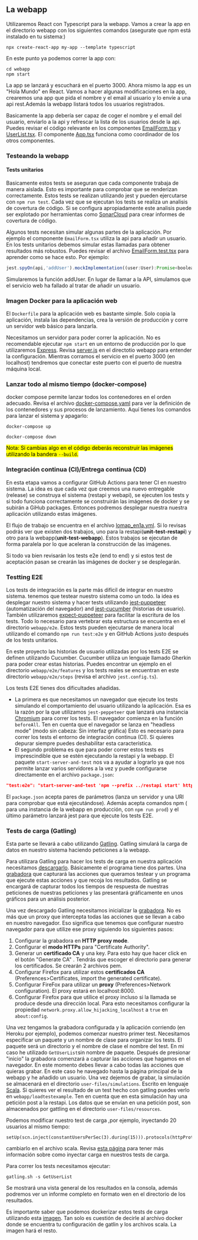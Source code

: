 ## La webapp
Utilizaremos React con Typescript para la webapp. Vamos a crear la app en el directorio webapp con los siguientes comandos (asegurate que npm está instalado en tu sistema:)
```console
npx create-react-app my-app --template typescript
```
En este punto ya podemos correr la app con:
```console
cd webapp
npm start
```
La app se lanzará y escuchará en el puerto 3000. Ahora mismo la app es un "Hola Mundo" en React.
Vamos a hacer algunas modificaciones en la app, crearemos una app que pida el nombre y el email al usuario y lo envíe a una api rest.Además la webapp listará todos los usuarios registrados.

Basicamente la app debería ser capaz de coger el nombre y el email del usuario, enviarlo a la api y refrescar la lista de los usuarios desde la api. Puedes revisar el código relevante en los componentes
[EmailForm.tsx](src/components/EmailForm.tsx) y [UserList.tsx](src/components/UserList.tsx). El componente [App.tsx](src/App.tsx) funciona como coordinador de los otros componentes.

### Testeando la webapp

#### Tests unitarios
Basicamente estos tests se aseguran que cada componente trabaja de manera aislada. Esto es importante para comprobar que se renderizan correctamente. Estos tests se realizan utilizando jest y pueden ejercutarse con `npm run test`. Cada vez que se ejecutan los tests se realiza un analisis de covertura de código. Si se configura apropiadamente este analisis puede ser explotado por herramientas como [SonarCloud](https://sonarcloud.io/) para crear informes de covertura de código.

Algunos tests necesitan simular algunas partes de la aplicación. Por ejemplo el componente `EmailForm.tsx` utiliza la api para añadir un usuario. En los tests unitarios debemos simular estas llamadas para obtener resultados más robustos. Puedes revisar el archivo [EmailForm.test.tsx](src/components/EmailForm.test.tsx) para aprender como se hace esto.
Por ejemplo:
```javascript
jest.spyOn(api,'addUser').mockImplementation((user:User):Promise<boolean> => Promise.resolve(false))
```
Simularemos la función addUser. En lugar de llamar a la API, simulamos que el servicio web ha fallado al tratar de añadir un usuario.

### Imagen Docker para la aplicación web
El `Dockerfile` para la aplicación web es bastante simple. Solo copia la aplicación, instala las dependencias, crea la versión de producción y corre un servidor web básico para lanzarla.

Necesitamos un servidor para poder correr la aplicación. No es recomendable ejecutar `npm start` en un entorno de producción por lo que utilizaremos [Express](https://expressjs.com/es/). Revisa [server.js](webapp/server.ts) en el directotio webapp para entender la configuración. Mientras corramos el servicio en el puerto 3000 (en localhost) tendremos que conectar este puerto con el puerto de nuestra máquina local.

### Lanzar todo al mismo tiempo (docker-compose)
docker compose permite lanzar todos los contenedores en el orden adecuado. Revisa el archivo [docker-compose.yaml](docker-compose.yaml) para ver la definición de los contenedores y sus procesos de lanzamiento. Aquí tienes los comandos para lanzar el sistema y apagarlo:
```
docker-compose up
```
```
docker-compose down
```
<mark>Nota: Si cambias algo en el código deberás reconstruir las imágenes utilizando la bandera `--build`.</mark>

### Integración continua (CI)/Entrega continua (CD)

En esta etapa vamos a configurar GitHub Actions para tener CI en nuestro sistema. La idea es que cada vez que creemos una nuevo entregable (release) se construya el sistema (restapi y webapi), se ejecuten los tests y si todo funciona correctamente se construirán las imágenes de docker y se subirán a GiHub packages. Entonces podremos desplegar nuestra nuestra aplicación utilizando estas imágenes.

El flujo de trabajo se encuentra en el archivo [lomap_en1a.yml](.github/workflows/lomap_en1a.yml).  Si lo revisas podrás ver que existen dos trabajos, uno para la restapi(**unit-test-restapi**) y otro para la webapp(**unit-test-webapp**). Estos trabajos se ejecutan de forma paralela por lo que aceleran la construcción de las imágenes. 

Si todo va bien revisarán los tests e2e (end to end) y si estos test de aceptación pasan se crearán las imágenes de docker y se desplegarán.

### Testting E2E
Los tests de integración es la parte más difícil de integrar en nuestro sistema. tenemos que testear nuestro sistema como un todo. la idea es desplegar nuestro sistema y hacer tests utilizando [jest-puppeteer](https://github.com/smooth-code/jest-puppeteer) (automatización del navegador) and [jest-cucumber](https://www.npmjs.com/package/jest-cucumber) (historias de usuario). También utilizaremos [expect-puppeteer](https://www.npmjs.com/package/expect-puppeteer) para facilitar la escritura de los tests. Todo lo necesario para vertebrar esta estructura se encuentra en el directorio `webapp/e2e`. Estos tests pueden ejecutarse de manera local utilizando el comando `npm run test:e2e` y en GitHub Actions justo después de los tests unitarios.

En este proyecto las historias de usuario utilizadas por los tests E2E se definen utilizando Cucumber. Cucumber utiliza un lenguaje llamado Gherkin para poder crear estas historias. Puedes encontrar un ejemplo en el directorio `webapp/e2e/features` y los tests reales se encuentran en este directorio `webapp/e2e/steps` (revisa el archivo `jest.config.ts`). 

Los tests E2E tienes dos dificultades añadidas. 
- La primera es que necesitamos un navegador que ejecute los tests simulando el comportamiento del usuario utilizando la aplicación. Esa es la razón por la que utilizamos `jest-peppeteer` que lanzará una instancia [Chromium](https://es.wikipedia.org/wiki/Chromium_(navegador)) para correr los tests. El navegador comienza en la función `beforeAll`. Ten en cuenta que el navegador se lanza en "headless mode" (modo sin cabeza: Sin interfaz gráfica)
Esto es necesario para correr los tests el entorno de integración continua (CI). Si quieres depurar siempre puedes deshabilitar esta característica.
- El segundo problema es que para poder correr estos tests es imprescindible que se estén ejecutando la restapi y la webapp. El paquete `start-server-and-test` nos va a ayudar a lograrlo ya que nos permite lanzar varios servidores a la vez y puede configurarse directamente en el archivo `package.json`:

```json
"test:e2e": "start-server-and-test 'npm --prefix ../restapi start' http://localhost:5000/api/users/list prod 3000 'cd e2e && jest'"
```
El `package.json` acepta pares de parámetros (lanza un servidor y una URl para comprobar que está ejecutándose). Además acepta comandos npm ( para una instancia de la webapp en producción, con `npm run prod`) y el último parámetro lanzará jest para que ejecute los tests E2E.

### Tests de carga (Gatling)
Esta parte se llevará a cabo utilizando [Gatling](https://gatling.io/). Gatling simulará la carga de datos en nuestro sistema haciendo peticiones a la webapp.

Para utilizara Gatling para hacer los tests de carga en nuestra aplicación necesitamos [descargarlo](https://gatling.io/open-source/start-testing/). Básicamente el programa tiene dos partes. Una [grabadora](https://gatling.io/docs/current/http/recorder) que capturará las acciones que queramos testear y un programa que ejecute estas acciones y que recoja los resultados. Gatling se encargará de capturar todos los tiempos de respuesta de nuestras peticiones de nuestras peticiones y las presentará gráficamente en unos gráficos para un análisis posterior.

Una vez descargado Gatling necesitamos inicializar la [grabadora](https://gatling.io/docs/current/http/recorder). No es más que un proxy que intercepta todas las acciones que se llevan a cabo en nuestro navegador. Eso significa que tenemos que configurar nuestro navegador para que utilize ese proxy siguiendo los siguientes pasos:

1. Configurar la grabadora en **HTTP proxy mode**.
2. Configurar el **modo HTTPs** para "Certificate Authority".
3. Generar un **certificado CA** y una key. Para esto hay que hacer click en el botón "Generate CA" . Tendrás que escoger el directorio para generar los certificados. Se crearán 2 archivos pem.
4. Configurar Firefox para utilizar estos **certificados CA** (Preferences>Certificates, import the generated certificate).
5. Configurar FireFox para utilizar un **proxy** (Preferences>Network configuration). El proxy estará en localhost:8000.
6. Configurar Firefox para que utilice el proxy incluso si la llamada se produce desde una dirección local. Para esto necesitamos configurar la propiedad `network.proxy.allow_hijacking_localhost` a `true` en `about:config`. 

Una vez tengamos la grabadora configurada y la aplicación corriendo (en Heroku por ejemplo), podemos comenzar nuestro primer test. Necesitamos especificar un paquete y un nombre de clase para organizar los tests. El paquete será un directorio y el nombre de clase el nombre del test. En mi caso he utilizado `GetUserList`sin nombre de paquete. Después de presionar "inicio" la grabadora comenzará a capturar las acciones que hagamos en el navegador. En este momento debes llevar a cabo todas las acciones que quieras grabar. En este caso he navegado hasta la página principal de la webapp y he añadido un usuario. Una vez dejemos de grabar, la simulación se almacenará en el directorio `user-files/simulations`. Escrito en lenguaje [Scala](https://www.scala-lang.org/). Si quieres ver el resultado de un test hecho con gatling puedes verlo en `webapp/loadtestexample`. Ten en cuenta que en esta simulación hay una petición post a la restapi. Los datos que se envían en una petición post, son almacenados por gattling en el directorio `user-files/resources`. 


Podemos modificar nuestro test de carga ,por ejemplo, inyectando 20 usuarios al mismo tiempo:
```
setUp(scn.inject(constantUsersPerSec(3).during(15))).protocols(httpProtocol)
```
cambiarlo en el archivo scala. Revisa [esta página](https://gatling.io/docs/gatling/reference/current/core/injection/) para tener más información sobre como inyectar carga en nuestros tests de carga.

Para correr los tests necesitamos ejecutar:
```
gatling.sh -s GetUserList
```
Se mostrará una vista general de los resultados en la consola, además podremos ver un informe completo en formato wen en el directorio de los resultados.

Es importante saber que podemos dockerizar estos tests de carga utilizando esta [imagen](https://hub.docker.com/r/denvazh/gatling). Tan solo es cuestión de decirle al archivo docker donde se encuentra tu configuración de gatlin y los archivos scala. La imagen hará el resto.

